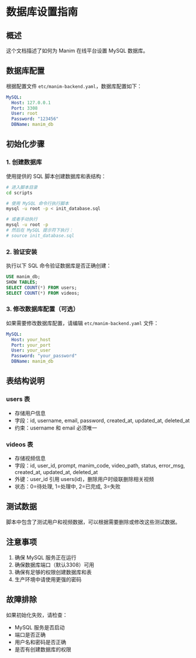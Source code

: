 # 数据库设置指南

## 概述
这个文档描述了如何为 Manim 在线平台设置 MySQL 数据库。

## 数据库配置

根据配置文件 `etc/manim-backend.yaml`，数据库配置如下：

```yaml
MySQL:
  Host: 127.0.0.1
  Port: 3308
  User: root
  Password: "123456"
  DBName: manim_db
```

## 初始化步骤

### 1. 创建数据库

使用提供的 SQL 脚本创建数据库和表结构：

```bash
# 进入脚本目录
cd scripts

# 使用 MySQL 命令行执行脚本
mysql -u root -p < init_database.sql

# 或者手动执行
mysql -u root -p
# 然后在 MySQL 提示符下执行：
# source init_database.sql
```

### 2. 验证安装

执行以下 SQL 命令验证数据库是否正确创建：

```sql
USE manim_db;
SHOW TABLES;
SELECT COUNT(*) FROM users;
SELECT COUNT(*) FROM videos;
```

### 3. 修改数据库配置（可选）

如果需要修改数据库配置，请编辑 `etc/manim-backend.yaml` 文件：

```yaml
MySQL:
  Host: your_host
  Port: your_port
  User: your_user
  Password: "your_password"
  DBName: manim_db
```

## 表结构说明

### users 表
- 存储用户信息
- 字段：id, username, email, password, created_at, updated_at, deleted_at
- 约束：username 和 email 必须唯一

### videos 表
- 存储视频信息
- 字段：id, user_id, prompt, manim_code, video_path, status, error_msg, created_at, updated_at, deleted_at
- 外键：user_id 引用 users(id)，删除用户时级联删除相关视频
- 状态：0=待处理, 1=处理中, 2=已完成, 3=失败

## 测试数据

脚本中包含了测试用户和视频数据，可以根据需要删除或修改这些测试数据。

## 注意事项

1. 确保 MySQL 服务正在运行
2. 确保数据库端口（默认3308）可用
3. 确保有足够的权限创建数据库和表
4. 生产环境中请使用更强的密码

## 故障排除

如果初始化失败，请检查：
- MySQL 服务是否启动
- 端口是否正确
- 用户名和密码是否正确
- 是否有创建数据库的权限